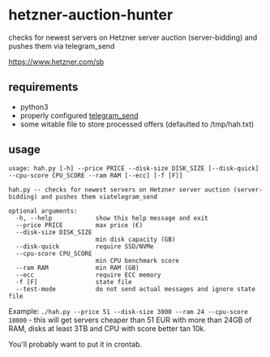 # hetzner-auction-hunter
checks for newest servers on Hetzner server auction (server-bidding) and pushes them via telegram_send

https://www.hetzner.com/sb

## requirements
* python3
* properly configured [telegram_send](https://pypi.org/project/telegram-send/#installation)
* some witable file to store processed offers (defaulted to /tmp/hah.txt)

## usage
```
usage: hah.py [-h] --price PRICE --disk-size DISK_SIZE [--disk-quick] --cpu-score CPU_SCORE --ram RAM [--ecc] [-f [F]]

hah.py -- checks for newest servers on Hetzner server auction (server-bidding) and pushes them viatelegram_send

optional arguments:
  -h, --help            show this help message and exit
  --price PRICE         max price (€)
  --disk-size DISK_SIZE
                        min disk capacity (GB)
  --disk-quick          require SSD/NVMe
  --cpu-score CPU_SCORE
                        min CPU benchmark score
  --ram RAM             min RAM (GB)
  --ecc                 require ECC memory
  -f [F]                state file
  --test-mode           do not send actual messages and ignore state file
```

Example: `./hah.py --price 51 --disk-size 3000 --ram 24 --cpu-score 10000` - this will get servers cheaper than 51 EUR with more than 24GB of RAM, disks at least 3TB and CPU with score better tan 10k.

You'll probably want to put it in crontab.
